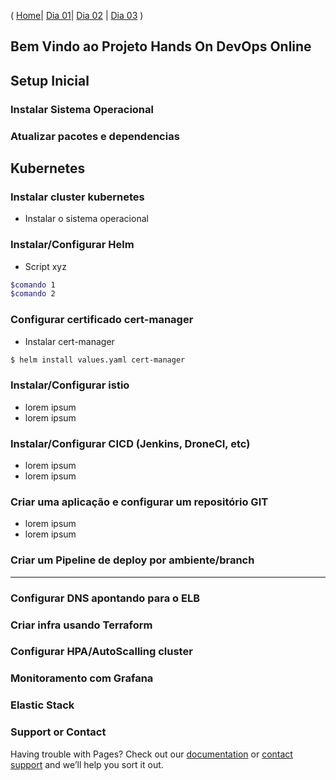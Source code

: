 ( 
  [Home](https://crwlabs.github.io/hands-on-devops/)|
  [Dia 01](https://crwlabs.github.io/hands-on-devops/dia-01)| 
  [Dia 02](https://crwlabs.github.io/hands-on-devops/dia-02) |
  [Dia 03](https://crwlabs.github.io/hands-on-devops/dia-03)
)



## Bem Vindo ao Projeto Hands On DevOps Online

## Setup Inicial

### Instalar Sistema Operacional

### Atualizar pacotes e dependencias

## Kubernetes

### Instalar cluster kubernetes
- Instalar o sistema operacional

### Instalar/Configurar Helm
- Script xyz
```bash
$comando 1
$comando 2
```

### Configurar certificado cert-manager
- Instalar cert-manager
```bash
$ helm install values.yaml cert-manager
```

### Instalar/Configurar istio
- lorem ipsum
- lorem ipsum

### Instalar/Configurar CICD (Jenkins, DroneCI, etc)
- lorem ipsum
- lorem ipsum

### Criar uma aplicação e configurar um repositório GIT
- lorem ipsum
- lorem ipsum

### Criar um Pipeline de deploy por ambiente/branch
---
### Configurar DNS apontando para o ELB
### Criar infra usando Terraform
### Configurar HPA/AutoScalling cluster
### Monitoramento com Grafana
### Elastic Stack



### Support or Contact

Having trouble with Pages? Check out our [documentation](https://help.github.com/categories/github-pages-basics/) or [contact support](https://github.com/contact) and we’ll help you sort it out.
